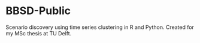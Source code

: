 # BBSD-Public
Scenario discovery using time series clustering in R and Python. Created for my MSc thesis at TU Delft.
